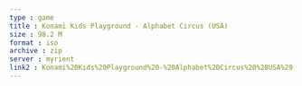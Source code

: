 ```yaml
---
type : game
title : Konami Kids Playground - Alphabet Circus (USA)
size : 98.2 M
format : iso
archive : zip
server : myrient
link2 : Konami%20Kids%20Playground%20-%20Alphabet%20Circus%20%28USA%29
---
```


